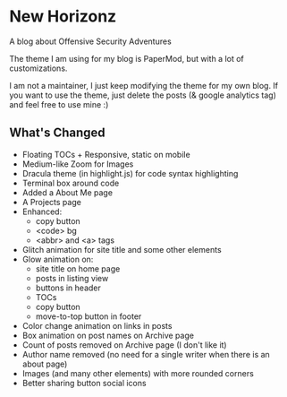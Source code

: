 # New Horizonz

A blog about Offensive Security Adventures

The theme I am using for my blog is PaperMod, but with a lot of customizations.

I am not a maintainer, I just keep modifying the theme for my own blog.
If you want to use the theme, just delete the posts (& google analytics tag) and feel free to use mine :)

## What's Changed

- Floating TOCs + Responsive, static on mobile
- Medium-like Zoom for Images
- Dracula theme (in highlight.js) for code syntax highlighting
- Terminal box around code
- Added a About Me page
- A Projects page
- Enhanced:
    - copy button
    - <code\> bg
    - <abbr\> and <a\> tags
- Glitch animation for site title and some other elements
- Glow animation on:
    - site title on home page
    - posts in listing view
    - buttons in header
    - TOCs
    - copy button
    - move-to-top button in footer
- Color change animation on links in posts
- Box animation on post names on Archive page
- Count of posts removed on Archive page (I don't like it)
- Author name removed (no need for a single writer when there is an about page)
- Images (and many other elements) with more rounded corners
- Better sharing button social icons
